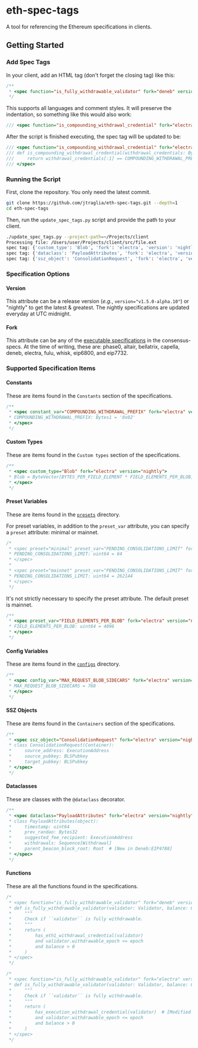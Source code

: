 # eth-spec-tags

A tool for referencing the Ethereum specifications in clients.

## Getting Started

### Add Spec Tags

In your client, add an HTML tag (don't forget the closing tag) like this:

```c
/**
 * <spec function="is_fully_withdrawable_validator" fork="deneb" version="nightly"></spec>
 */
```

This supports all languages and comment styles. It will preserve the indentation, so something like
this would also work:

```csharp
/// <spec function="is_compounding_withdrawal_credential" fork="electra" version="nightly"></spec>
```

After the script is finished executing, the spec tag will be updated to be:

```csharp
/// <spec function="is_compounding_withdrawal_credential" fork="electra" version="nightly">
/// def is_compounding_withdrawal_credential(withdrawal_credentials: Bytes32) -> bool:
///     return withdrawal_credentials[:1] == COMPOUNDING_WITHDRAWAL_PREFIX
/// </spec>
```

### Running the Script

First, clone the repository. You only need the latest commit.

```bash
git clone https://github.com/jtraglia/eth-spec-tags.git --depth=1
cd eth-spec-tags
```

Then, run the `update_spec_tags.py` script and provide the path to your client.

```bash
./update_spec_tags.py --project-path=~/Projects/client
Processing file: /Users/user/Projects/client/src/file.ext
spec tag: {'custom_type': 'Blob', 'fork': 'electra', 'version': 'nightly'}
spec tag: {'dataclass': 'PayloadAttributes', 'fork': 'electra', 'version': 'nightly'}
spec tag: {'ssz_object': 'ConsolidationRequest', 'fork': 'electra', 'version': 'nightly'}
```

### Specification Options

#### Version

This attribute can be a release version (_e.g._, `version="v1.5.0-alpha.10"`) or "nightly" to get
the latest & greatest. The nightly specifications are updated everyday at UTC midnight.

#### Fork

This attribute can be any of the [executable
specifications](https://github.com/ethereum/consensus-specs/blob/e6bddd966214a19d2b97199bbe3c02577a22a8b4/Makefile#L3-L15)
in the consensus-specs. At the time of writing, these are: phase0, altair, bellatrix, capella,
deneb, electra, fulu, whisk, eip6800, and eip7732.

### Supported Specification Items

#### Constants

These are items found in the `Constants` section of the specifications.

```c
/**
 * <spec constant_var="COMPOUNDING_WITHDRAWAL_PREFIX" fork="electra" version="nightly">
 * COMPOUNDING_WITHDRAWAL_PREFIX: Bytes1 = '0x02'
 * </spec>
 */
```

#### Custom Types

These are items found in the `Custom types` section of the specifications.

```c
/**
 * <spec custom_type="Blob" fork="electra" version="nightly">
 * Blob = ByteVector[BYTES_PER_FIELD_ELEMENT * FIELD_ELEMENTS_PER_BLOB]
 * </spec>
 */
```

#### Preset Variables

These are items found in the
[`presets`](https://github.com/ethereum/consensus-specs/tree/dev/presets) directory.

For preset variables, in addition to the `preset_var` attribute, you can specify a `preset`
attribute: minimal or mainnet.

```c
/*
 * <spec preset="minimal" preset_var="PENDING_CONSOLIDATIONS_LIMIT" fork="electra" version="nightly">
 * PENDING_CONSOLIDATIONS_LIMIT: uint64 = 64
 * </spec>
 *
 * <spec preset="mainnet" preset_var="PENDING_CONSOLIDATIONS_LIMIT" fork="electra" version="nightly">
 * PENDING_CONSOLIDATIONS_LIMIT: uint64 = 262144
 * </spec>
 */
```

It's not strictly necessary to specify the preset attribute. The default preset is mainnet.

```c
/**
 * <spec preset_var="FIELD_ELEMENTS_PER_BLOB" fork="electra" version="nightly">
 * FIELD_ELEMENTS_PER_BLOB: uint64 = 4096
 * </spec>
 */
```

#### Config Variables

These are items found in the
[`configs`](https://github.com/ethereum/consensus-specs/tree/dev/presets) directory.

```c
/**
 * <spec config_var="MAX_REQUEST_BLOB_SIDECARS" fork="electra" version="nightly">
 * MAX_REQUEST_BLOB_SIDECARS = 768
 * </spec>
 */
```

#### SSZ Objects

These are items found in the `Containers` section of the specifications.

```c
/**
 * <spec ssz_object="ConsolidationRequest" fork="electra" version="nightly">
 * class ConsolidationRequest(Container):
 *     source_address: ExecutionAddress
 *     source_pubkey: BLSPubkey
 *     target_pubkey: BLSPubkey
 * </spec>
 */
```

#### Dataclasses

These are classes with the `@dataclass` decorator.

```c
/**
 * <spec dataclass="PayloadAttributes" fork="electra" version="nightly">
 * class PayloadAttributes(object):
 *     timestamp: uint64
 *     prev_randao: Bytes32
 *     suggested_fee_recipient: ExecutionAddress
 *     withdrawals: Sequence[Withdrawal]
 *     parent_beacon_block_root: Root  # [New in Deneb:EIP4788]
 * </spec>
 */
```

#### Functions

These are all the functions found in the specifications.

```c
/*
 * <spec function="is_fully_withdrawable_validator" fork="deneb" version="nightly">
 * def is_fully_withdrawable_validator(validator: Validator, balance: Gwei, epoch: Epoch) -> bool:
 *     """
 *     Check if ``validator`` is fully withdrawable.
 *     """
 *     return (
 *         has_eth1_withdrawal_credential(validator)
 *         and validator.withdrawable_epoch <= epoch
 *         and balance > 0
 *     )
 * </spec>
 */
```

```c
/*
 * <spec function="is_fully_withdrawable_validator" fork="electra" version="nightly">
 * def is_fully_withdrawable_validator(validator: Validator, balance: Gwei, epoch: Epoch) -> bool:
 *     """
 *     Check if ``validator`` is fully withdrawable.
 *     """
 *     return (
 *         has_execution_withdrawal_credential(validator)  # [Modified in Electra:EIP7251]
 *         and validator.withdrawable_epoch <= epoch
 *         and balance > 0
 *     )
 * </spec>
 */
```